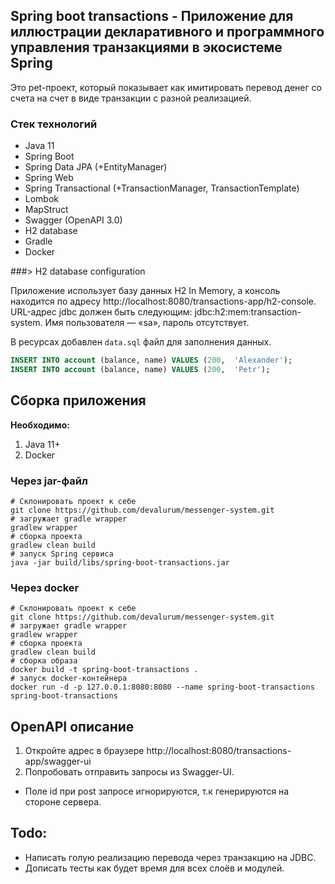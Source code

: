 ## Spring boot transactions - Приложение для иллюстрации декларативного и программного управления транзакциями в экосистеме Spring

Это pet-проект, который показывает как имитировать перевод денег со счета на счет в виде транзакции с разной реализацией.


### Стек технологий
- Java 11
- Spring Boot
- Spring Data JPA (+EntityManager)
- Spring Web
- Spring Transactional (+TransactionManager, TransactionTemplate)
- Lombok
- MapStruct
- Swagger (OpenAPI 3.0)
- H2 database
- Gradle
- Docker

###> H2 database configuration

Приложение использует базу данных H2 In Memory, а консоль находится по адресу http://localhost:8080/transactions-app/h2-console.
URL-адрес jdbc должен быть следующим: jdbc:h2:mem:transaction-system.
Имя пользователя — «sa», пароль отсутствует.

В ресурсах добавлен `data.sql` файл для заполнения данных.

```SQL:title=data.sql
INSERT INTO account (balance, name) VALUES (200,  'Alexander');
INSERT INTO account (balance, name) VALUES (200,  'Petr');
```

## Сборка приложения 
**Необходимо:**
1. Java 11+
2. Docker

### Через jar-файл
```shell script
# Склонировать проект к себе
git clone https://github.com/devalurum/messenger-system.git
# загружает gradle wrapper
gradlew wrapper
# сборка проекта
gradlew clean build 
# запуск Spring сервиса
java -jar build/libs/spring-boot-transactions.jar 
```
### Через docker
```shell script
# Склонировать проект к себе
git clone https://github.com/devalurum/messenger-system.git
# загружает gradle wrapper
gradlew wrapper
# сборка проекта
gradlew clean build 
# сборка образа  
docker build -t spring-boot-transactions .
# запуск docker-контейнера
docker run -d -p 127.0.0.1:8080:8080 --name spring-boot-transactions spring-boot-transactions
```
## OpenAPI описание
1. Откройте адрес в браузере http://localhost:8080/transactions-app/swagger-ui
2. Попробовать отправить запросы из Swagger-UI.
* Поле id при post запросе игнорируются, т.к генерируются на стороне сервера.

## Todo:
- Написать голую реализацию перевода через транзакцию на JDBC.
- Дописать тесты как будет время для всех слоёв и модулей.